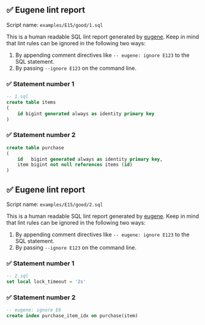 ## ✅ Eugene lint report

Script name: `examples/E15/good/1.sql`

This is a human readable SQL lint report generated by [eugene](https://github.com/kaaveland/eugene).
Keep in mind that lint rules can be ignored in the following two ways:

  1. By appending comment directives like `-- eugene: ignore E123` to the SQL statement.
  2. By passing `--ignore E123` on the command line.

### ✅ Statement number 1

```sql
-- 1.sql
create table items
(
    id bigint generated always as identity primary key
)
```

### ✅ Statement number 2

```sql
create table purchase
(
    id   bigint generated always as identity primary key,
    item bigint not null references items (id)
)
```

## ✅ Eugene lint report

Script name: `examples/E15/good/2.sql`

This is a human readable SQL lint report generated by [eugene](https://github.com/kaaveland/eugene).
Keep in mind that lint rules can be ignored in the following two ways:

  1. By appending comment directives like `-- eugene: ignore E123` to the SQL statement.
  2. By passing `--ignore E123` on the command line.

### ✅ Statement number 1

```sql
-- 2.sql
set local lock_timeout = '2s'
```

### ✅ Statement number 2

```sql
-- eugene: ignore E6
create index purchase_item_idx on purchase(item)
```
